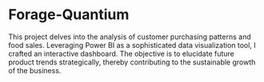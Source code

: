 # Forage-Quantium
This project delves into the analysis of customer purchasing patterns and food sales. Leveraging Power BI as a sophisticated data visualization tool, I crafted an interactive dashboard. The objective is to elucidate future product trends strategically, thereby contributing to the sustainable growth of the business.
